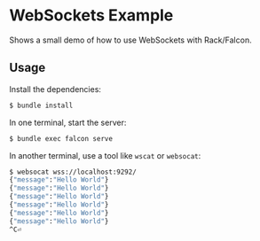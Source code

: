 # WebSockets Example

Shows a small demo of how to use WebSockets with Rack/Falcon.

## Usage

Install the dependencies:

```bash
$ bundle install
```

In one terminal, start the server:

```bash
$ bundle exec falcon serve
```

In another terminal, use a tool like `wscat` or `websocat`:

```bash
$ websocat wss://localhost:9292/
{"message":"Hello World"}
{"message":"Hello World"}
{"message":"Hello World"}
{"message":"Hello World"}
{"message":"Hello World"}
{"message":"Hello World"}
^C⏎
```
